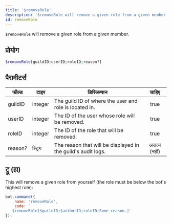 ```yaml
---
title: '$removeRole'
description: '$removeRole will remove a given role from a given member.'
id: removeRole
---
```


`$removeRole` will remove a given role from a given member.

## प्रोयोग

```php
$removeRole[guildID;userID;roleID;reason?]
```

## पैरामीटर्स

| फील्ड   | टाइप     | डिस्क्रिप्शन                                                 |    चाहिए     |
| ------- | -------- | ------------------------------------------------------------ |:------------:|
| guildID | integer  | The guild ID of where the user and role is located in.       |     true     |
| userID  | integer  | The ID of the user whose role will be removed.               |     true     |
| roleID  | integer  | The ID of the role that will be removed.                     |     true     |
| reason? | स्ट्रिंग | The reason that will be displayed in the guild's audit logs. | असत्य (नहीं) |

## ट्रू (हा)

This will remove a given role from yourself (the role must be below the bot's highest role):

```javascript
bot.command({
    name: 'removeRole',
    code: `
   $removeRole[$guildID;$authorID;roleID;Some reason.]`
});
```